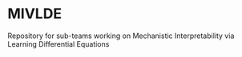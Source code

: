 # MIVLDE
Repository for sub-teams working on Mechanistic Interpretability via Learning Differential Equations
